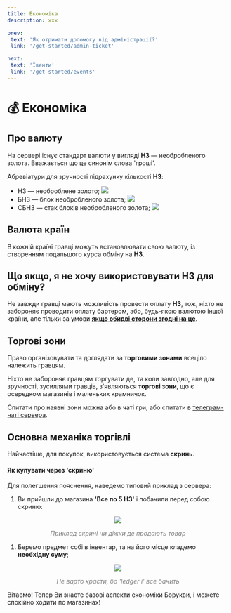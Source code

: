 ```yaml
---
title: Економіка
description: xxx

prev:
 text: 'Як отримати допомогу від адміністрації?'
 link: '/get-started/admin-ticket'

next:
 text: 'Івенти'
 link: '/get-started/events'
---
```


# 💰 Економіка
## Про валюту
На сервері існує стандарт валюти у вигляді **НЗ** — необробленого золота. Вважається що це синонім слова 'гроші'.

Абревіатури для зручності підрахунку кількості **НЗ**:
<div class="div-get-started-economics-currencies">
    <ul class="ul-get-started-economics-currencies-list">
        <li class="li-get-started-economics-currencies-item"> 
            НЗ — необроблене золото; <img src="/images/get-started/economics/nz.avif" class="img-economics-currency"></img>
        </li>
        <li class="li-get-started-economics-currencies-item">
            БНЗ — блок необробленого золота; <img src="/images/get-started/economics/bnz.avif" class="img-economics-currency"></img>
        </li>
        <li class="li-get-started-economics-currencies-item">
            СБНЗ — стак блоків необробленого золота; <img src="/images/get-started/economics/sbnz.avif" class="img-economics-currency"></img>
        </li>
    </ul>
</div>

## Валюта країн
В кожній країні гравці можуть встановлювати свою валюту, із створенням подальшого курса обміну на **НЗ**.
<!-- Потрібно більше інформації -->

## Що якщо, я не хочу використовувати НЗ для обміну?
Не завжди гравці мають можливість провести оплату **НЗ**, тож, ніхто не забороняє проводити оплату бартером, або, будь-якою валютою іншої країни, але тільки за умови <ins>**якщо обидві сторони згодні на це**</ins>.

## Торгові зони
Право організовувати та доглядати за **торговими зонами** всеціло належить гравцям. 

Ніхто не забороняє гравцям торгувати де, та коли завгодно, але для зручності, зусиллями гравців, з'являються **торгові зони**, що є осередком магазинів і маленьких крамничок.

Спитати про наявні зони можна або в чаті гри, або спитати в [телеграм-чаті сервера](./channels).

## Основна механіка торгівлі
Найчастіше, для покупок, використовується система **скринь**.

#### Як купувати через 'скриню'
Для полегшення пояснення, наведемо типовий приклад з сервера:

1. Ви прийшли до магазина **'Все по 5 НЗ'** і побачили перед собою скриню:

<center><img src="/images/get-started/economics/skrinya1.avif" class="img-economics-shopchests"></img></center>
<p style="text-align: center; color: gray; font-style: italic;">Приклад скрині чи діжки де продають товар</p>

1. Беремо предмет собі в інвентар, та на його місце кладемо **необхідну суму**;

<center><img src="/images/get-started/economics/skrinya_full.avif" class="img-economics-shopchests"></img></center>
<p style="text-align: center; color: gray; font-style: italic;">Не варто красти, бо 'ledger i' все бачить</p>

Вітаємо! Тепер Ви знаєте базові аспекти економіки Борукви, і можете спокійно ходити по магазинах!